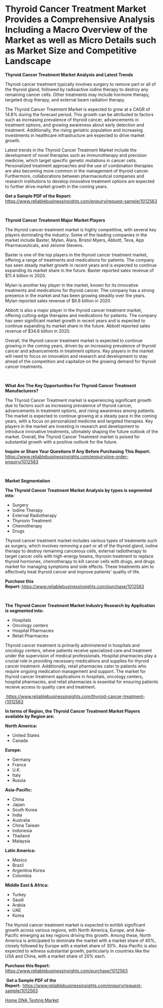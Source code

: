 <p><h1>Thyroid Cancer Treatment Market Provides a Comprehensive Analysis Including a Macro Overview of the Market as well as Micro Details such as Market Size and Competitive Landscape</h1></p><p><strong>Thyroid Cancer Treatment Market Analysis and Latest Trends</strong></p>
<p><p>Thyroid cancer treatment typically involves surgery to remove part or all of the thyroid gland, followed by radioactive iodine therapy to destroy any remaining cancer cells. Other treatments may include hormone therapy, targeted drug therapy, and external beam radiation therapy.</p><p>The Thyroid Cancer Treatment Market is expected to grow at a CAGR of 14.8% during the forecast period. This growth can be attributed to factors such as increasing prevalence of thyroid cancer, advancements in treatment options, and growing awareness about early detection and treatment. Additionally, the rising geriatric population and increasing investments in healthcare infrastructure are expected to drive market growth.</p><p>Latest trends in the Thyroid Cancer Treatment Market include the development of novel therapies such as immunotherapy and precision medicine, which target specific genetic mutations in cancer cells. Personalized treatment approaches and the use of combination therapies are also becoming more common in the management of thyroid cancer. Furthermore, collaborations between pharmaceutical companies and research institutions to develop innovative treatment options are expected to further drive market growth in the coming years.</p></p>
<p><strong>Get a Sample PDF of the Report:&nbsp;</strong> <a href="https://www.reliablebusinessinsights.com/enquiry/request-sample/1012563">https://www.reliablebusinessinsights.com/enquiry/request-sample/1012563</a></p>
<p>&nbsp;</p>
<p><strong>Thyroid Cancer Treatment Major Market Players</strong></p>
<p><p>The thyroid cancer treatment market is highly competitive, with several key players dominating the industry. Some of the leading companies in the market include Baxter, Mylan, Alara, Bristol Myers, Abbott, Teva, App Pharmaceuticals, and Jerome Stevens.</p><p>Baxter is one of the top players in the thyroid cancer treatment market, offering a range of treatments and medications for patients. The company has seen steady market growth in recent years and is expected to continue expanding its market share in the future. Baxter reported sales revenue of $11.4 billion in 2020.</p><p>Mylan is another key player in the market, known for its innovative treatments and medications for thyroid cancer. The company has a strong presence in the market and has been growing steadily over the years. Mylan reported sales revenue of $6.8 billion in 2020.</p><p>Abbott is also a major player in the thyroid cancer treatment market, offering cutting-edge therapies and medications for patients. The company has seen significant market growth in recent years and is expected to continue expanding its market share in the future. Abbott reported sales revenue of $34.6 billion in 2020.</p><p>Overall, the thyroid cancer treatment market is expected to continue growing in the coming years, driven by an increasing prevalence of thyroid cancer and advancements in treatment options. Key players in the market will need to focus on innovation and research and development to stay ahead of the competition and capitalize on the growing demand for thyroid cancer treatments.</p></p>
<p>&nbsp;</p>
<p><strong>What Are The Key Opportunities For Thyroid Cancer Treatment Manufacturers?</strong></p>
<p><p>The Thyroid Cancer Treatment market is experiencing significant growth due to factors such as increasing prevalence of thyroid cancer, advancements in treatment options, and rising awareness among patients. The market is expected to continue growing at a steady pace in the coming years, with a focus on personalized medicine and targeted therapies. Key players in the market are investing in research and development to introduce innovative treatments, ultimately shaping the future outlook of the market. Overall, the Thyroid Cancer Treatment market is poised for substantial growth with a positive outlook for the future.</p></p>
<p><strong>Inquire or Share Your Questions If Any Before Purchasing This Report:</strong> <a href="https://www.reliablebusinessinsights.com/enquiry/pre-order-enquiry/1012563">https://www.reliablebusinessinsights.com/enquiry/pre-order-enquiry/1012563</a></p>
<p>&nbsp;</p>
<p><strong>Market Segmentation</strong></p>
<p><strong>The Thyroid Cancer Treatment Market Analysis by types is segmented into:</strong></p>
<p><ul><li>Surgery</li><li>Iodine Therapy</li><li>External Radiotherapy</li><li>Thyroxin Treatment</li><li>Chemotherapy</li><li>Drugs</li></ul></p>
<p><p>Thyroid cancer treatment market includes various types of treatments such as surgery, which involves removing a part or all of the thyroid gland, iodine therapy to destroy remaining cancerous cells, external radiotherapy to target cancer cells with high-energy beams, thyroxin treatment to replace thyroid hormones, chemotherapy to kill cancer cells with drugs, and drugs market for managing symptoms and side effects. These treatments aim to effectively treat thyroid cancer and improve patients' quality of life.</p></p>
<p><strong>Purchase this Report:&nbsp;</strong><a href="https://www.reliablebusinessinsights.com/purchase/1012563">https://www.reliablebusinessinsights.com/purchase/1012563</a></p>
<p>&nbsp;</p>
<p><strong>The Thyroid Cancer Treatment Market Industry Research by Application is segmented into:</strong></p>
<p><ul><li>Hospitals</li><li>Oncology centers</li><li>Hospital Pharmacies</li><li>Retail Pharmacies</li></ul></p>
<p><p>Thyroid cancer treatment is primarily administered in hospitals and oncology centers, where patients receive specialized care and treatment under the supervision of medical professionals. Hospital pharmacies play a crucial role in providing necessary medications and supplies for thyroid cancer treatment. Additionally, retail pharmacies cater to patients who require ongoing medication management and support. The market for thyroid cancer treatment applications in hospitals, oncology centers, hospital pharmacies, and retail pharmacies is essential for ensuring patients receive access to quality care and treatment.</p></p>
<p><a href="https://www.reliablebusinessinsights.com/thyroid-cancer-treatment-r1012563">&nbsp;https://www.reliablebusinessinsights.com/thyroid-cancer-treatment-r1012563</a></p>
<p><strong>In terms of Region, the Thyroid Cancer Treatment Market Players available by Region are:</strong></p>
<p>
    <p> <strong> North America: </strong>
        <ul>
            <li>United States</li>
            <li>Canada</li>
        </ul>
        </p> 
    <p> <strong> Europe: </strong>
        <ul>
            <li>Germany</li>
            <li>France</li>
            <li>U.K.</li>
            <li>Italy</li>
            <li>Russia</li>
        </ul>
        </p> 
    <p> <strong> Asia-Pacific: </strong>
        <ul>
            <li>China</li>
            <li>Japan</li>
            <li>South Korea</li>
            <li>India</li>
            <li>Australia</li>
            <li>China Taiwan</li>
            <li>Indonesia</li>
            <li>Thailand</li>
            <li>Malaysia</li>
        </ul>
        </p> 
    <p> <strong> Latin America: </strong>
        <ul>
            <li>Mexico</li>
            <li>Brazil</li>
            <li>Argentina Korea</li>
            <li>Colombia</li>
        </ul>
        </p> 
    <p> <strong> Middle East & Africa: </strong>
        <ul>
            <li>Turkey</li>
            <li>Saudi</li>
            <li>Arabia</li>
            <li>UAE</li>
            <li>Korea</li>
        </ul>
    </p>
    </p>
<p><p>The thyroid cancer treatment market is expected to exhibit significant growth across various regions, with North America, Europe, and Asia-Pacific emerging as key regions driving this growth. Among these, North America is anticipated to dominate the market with a market share of 40%, closely followed by Europe with a market share of 30%. Asia-Pacific is also expected to witness substantial growth, particularly in countries like the USA and China, with a market share of 20% each.</p></p>
<p><strong>Purchase this Report: </strong><a href="https://www.reliablebusinessinsights.com/purchase/1012563">https://www.reliablebusinessinsights.com/purchase/1012563</a></p>
<p>&nbsp;<strong>Get a Sample PDF of the Report:&nbsp;&nbsp;</strong><a href="https://www.reliablebusinessinsights.com/enquiry/request-sample/1012563">https://www.reliablebusinessinsights.com/enquiry/request-sample/1012563</a></p>
<p><strong></strong></p>
<p><p><a href="https://github.com/dx0328/Market-Research-Report-List-4/blob/main/home-dna-testing-market.md">Home DNA Testing Market</a></p></p>